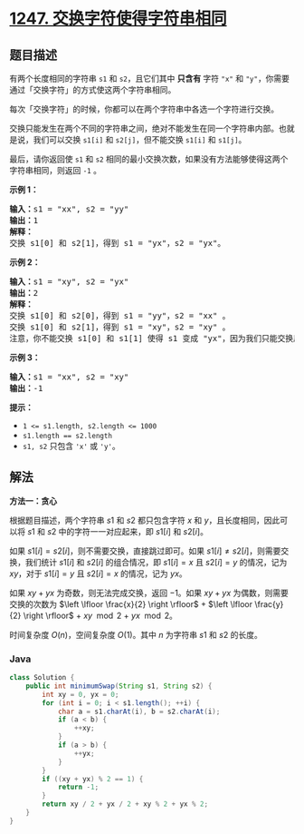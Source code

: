 # [1247. 交换字符使得字符串相同](https://leetcode.cn/problems/minimum-swaps-to-make-strings-equal)

## 题目描述

<p>有两个长度相同的字符串&nbsp;<code>s1</code> 和&nbsp;<code>s2</code>，且它们其中&nbsp;<strong>只含有</strong>&nbsp;字符&nbsp;<code>"x"</code> 和&nbsp;<code>"y"</code>，你需要通过「交换字符」的方式使这两个字符串相同。</p>

<p>每次「交换字符」的时候，你都可以在两个字符串中各选一个字符进行交换。</p>

<p>交换只能发生在两个不同的字符串之间，绝对不能发生在同一个字符串内部。也就是说，我们可以交换&nbsp;<code>s1[i]</code> 和&nbsp;<code>s2[j]</code>，但不能交换&nbsp;<code>s1[i]</code> 和&nbsp;<code>s1[j]</code>。</p>

<p>最后，请你返回使 <code>s1</code> 和 <code>s2</code> 相同的最小交换次数，如果没有方法能够使得这两个字符串相同，则返回&nbsp;<code>-1</code> 。</p>

<p><strong class="example">示例 1：</strong></p>

<pre>
<strong>输入：</strong>s1 = "xx", s2 = "yy"
<strong>输出：</strong>1
<strong>解释：
</strong>交换 s1[0] 和 s2[1]，得到 s1 = "yx"，s2 = "yx"。</pre>

<p><strong class="example">示例 2：</strong></p>

<pre>
<strong>输入：</strong>s1 = "xy", s2 = "yx"
<strong>输出：</strong>2
<strong>解释：
</strong>交换 s1[0] 和 s2[0]，得到 s1 = "yy"，s2 = "xx" 。
交换 s1[0] 和 s2[1]，得到 s1 = "xy"，s2 = "xy" 。
注意，你不能交换 s1[0] 和 s1[1] 使得 s1 变成 "yx"，因为我们只能交换属于两个不同字符串的字符。</pre>

<p><strong class="example">示例 3：</strong></p>

<pre>
<strong>输入：</strong>s1 = "xx", s2 = "xy"
<strong>输出：</strong>-1
</pre>

<p><strong>提示：</strong></p>

<ul>
	<li><code>1 &lt;= s1.length, s2.length &lt;= 1000</code></li>
	<li><code>s1.length == s2.length</code></li>
	<li><code>s1, s2</code>&nbsp;只包含&nbsp;<code>'x'</code>&nbsp;或&nbsp;<code>'y'</code>。</li>
</ul>

## 解法

**方法一：贪心**

根据题目描述，两个字符串 $s1$ 和 $s2$ 都只包含字符 $x$ 和 $y$，且长度相同，因此可以将 $s1$ 和 $s2$ 中的字符一一对应起来，即 $s1[i]$ 和 $s2[i]$。

如果 $s1[i] = s2[i]$，则不需要交换，直接跳过即可。如果 $s1[i] \neq s2[i]$，则需要交换，我们统计 $s1[i]$ 和 $s2[i]$ 的组合情况，即 $s1[i] = x$ 且 $s2[i] = y$ 的情况，记为 $xy$，对于 $s1[i] = y$ 且 $s2[i] = x$ 的情况，记为 $yx$。

如果 $xy + yx$ 为奇数，则无法完成交换，返回 $-1$。如果 $xy + yx$ 为偶数，则需要交换的次数为 $\left \lfloor \frac{x}{2} \right \rfloor$ + $\left \lfloor \frac{y}{2} \right \rfloor$ + $xy \mod{2}$ + $yx \mod{2}$。

时间复杂度 $O(n)$，空间复杂度 $O(1)$。其中 $n$ 为字符串 $s1$ 和 $s2$ 的长度。

### **Java**

```java
class Solution {
    public int minimumSwap(String s1, String s2) {
        int xy = 0, yx = 0;
        for (int i = 0; i < s1.length(); ++i) {
            char a = s1.charAt(i), b = s2.charAt(i);
            if (a < b) {
                ++xy;
            }
            if (a > b) {
                ++yx;
            }
        }
        if ((xy + yx) % 2 == 1) {
            return -1;
        }
        return xy / 2 + yx / 2 + xy % 2 + yx % 2;
    }
}
```
